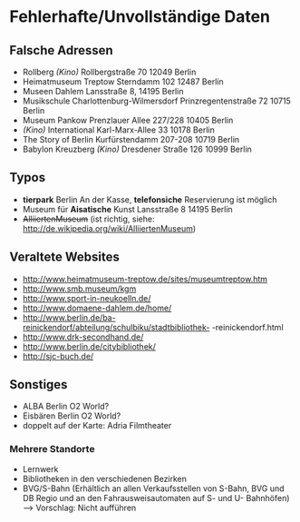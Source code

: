 ﻿# Fehlerhafte/Unvollständige Daten

## Falsche Adressen

- Rollberg _(Kino)_
Rollbergstraße 70
12049 Berlin
- Heimatmuseum Treptow
Sterndamm 102
12487 Berlin
- Museen Dahlem
Lansstraße 8, 14195 Berlin
- Musikschule Charlottenburg-Wilmersdorf
Prinzregentenstraße 72
10715 Berlin
- Museum Pankow
Prenzlauer Allee 227/228
10405 Berlin
- _(Kino)_ International
Karl-Marx-Allee 33
10178 Berlin
- The Story of Berlin
Kurfürstendamm 207-208
10719 Berlin
- Babylon Kreuzberg _(Kino)_
Dresdener Straße 126
10999 Berlin

## Typos

- **tierpark** Berlin
An der Kasse, **telefonsiche** Reservierung ist möglich
- Museum für **Aisatische** Kunst
Lansstraße 8
14195 Berlin
- ~~AlliiertenMuseum~~ (ist richtig, siehe: http://de.wikipedia.org/wiki/AlliiertenMuseum)

## Veraltete Websites
- http://www.heimatmuseum-treptow.de/sites/museumtreptow.htm
- http://www.smb.museum/kgm
- http://www.sport-in-neukoelln.de/
- http://www.domaene-dahlem.de/home/
- http://www.berlin.de/ba-reinickendorf/abteilung/schulbiku/stadtbibliothek- -reinickendorf.html
- http://www.drk-secondhand.de/
- http://www.berlin.de/citybibliothek/
- http://sjc-buch.de/

## Sonstiges

- ALBA Berlin O2 World?
- Eisbären Berlin O2 World?
- doppelt auf der Karte: Adria Filmtheater

### Mehrere Standorte
-	Lernwerk
-	Bibliotheken in den verschiedenen Bezirken
-	BVG/S-Bahn (Erhältlich an allen Verkaufsstellen von S-Bahn, BVG und DB Regio und an den Fahrausweisautomaten auf S- und U- Bahnhöfen) --> Vorschlag: Nicht aufführen

